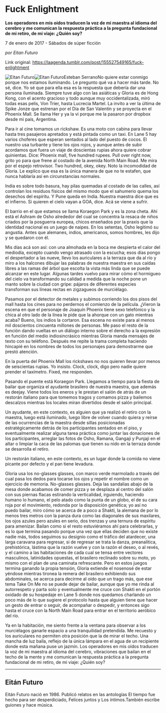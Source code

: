 # Fuck Enlightment

**Los operadores en mis oídos traducen la voz de mi maestra al idioma del cerebro y me comunican la respuesta práctica a la pregunta fundacional de mi retiro, de mi viaje: ¿Quién soy?**

7 de enero de 2017 - Sábados de súper ficción

_por Eitan Futuro_

Link original: https://laagenda.tumblr.com/post/155527549165/fuck-enlightment

![Eitan Futuro](https://64.media.tumblr.com/c99e2c00100e6373ee5ad83d801f507b/tumblr_inline_pk0ag4360t1t6q87u_500.jpg)![Eitan Futuro](https://64.media.tumblr.com/c99e2c00100e6373ee5ad83d801f507b/tumblr_inline_pk0ag4360t1t6q87u_500.jpg)Esteban SerranoNo quiere estar conmigo porque nos estamos iluminando. Le pregunto qué va a hacer más tarde. No sé, dice. Yo sé que para ella esa es la respuesta que debería dar una persona iluminada. Siempre tuve algo con las asiáticas y Gloria es de Hong Kong, con el acento gracioso y todo aunque muy occidentalizada, miró todas esas pelis, Von Trier, hasta Lucrecia Martel. La invito a ver la última de Spike Jonze que estrenan por el Día de San Valentín y se proyecta en el Phoenix Mall. Se llama Her y ya la vi porque me la pasaron por dropbox desde mi país, Argentina.

Para ir al cine tomamos un rickshaw. Es una moto con cabina para llevar hasta tres pasajeros apretados y está pintada como un taxi. En Lane 5 hay varios choferes que esperan sentados al lado del puesto de cocos. El nuestro usa turbante y tiene los ojos rojos, y aunque antes de subir acordamos que fuera un viaje de doscientas rupias ahora quiere cobrar quinientas. Dice: Phoenix mall, five hundred rupees. Pull over right now, grito yo para que frene al costado de la avenida North Main Road. Me mira por el espejo retrovisor. Two hundred, okey, okey. Noto la incomodidad de Gloria. Le explico que esa es la única manera de que no te estafen, que nunca hablaría así en circunstancias normales.

India es sobre todo basura, hay pilas quemadas al costado de las calles, así controlan los residuos físicos del mismo modo que el sahumerio quema los desechos del espíritu. Y Pune queda en India. Nuestra maestra dice que es el infierno. Si quieren el cielo vayan a GOA, dice. Acá se viene a sufrir. 

El barrio en el que estamos se llama Koraegon Park y es la zona cheta. Ahí está el Ashram de Osho alrededor del cual se concentra la resaca de niños criados por la posguerra europea, chicos enseñados por la praxis que la identidad nacional es un juego de naipes. En los setentas, Osho legitimó su angustia. Antes que alemanes, indios, americanos, somos hombres, les dijo y se quedaron con él.

Mis días acá son así: con una almohada en la boca me despierta el calor del mediodía, excepto cuando vengo atrasado con la escucha; esos días pongo el despertador a las nueve, llevo los auriculares a la terraza que da al río y miro a los halcones dibujar las palabras de nuestra maestra en sus caídas libres a las ramas del árbol que escolta la vista más linda que se puede alcanzar en este lugar. Algunas tardes vuelvo para mirar cómo el hormigueo del cielo va transformando su calidad a medida que la noche pone un manto sobre la ciudad con gripe: pájaros de diferentes especies transforman sus líneas rectas en zigzagueos de murciélago.

Pasamos por el detector de metales y subimos corriendo los dos pisos del mall hasta los cines para no perdernos el comienzo de la película. ¿Vieron la escena en que el personaje de Joaquín Phoenix tiene sexo telefónico y la chica al otro lado de la línea le pide que la ahorque con un gato mientras acaba? Bueno, los indios la cortaron. Esa escena no existe para al menos mil doscientos cincuenta millones de personas. Me paso el resto de la función dando vueltas en un diálogo interno sobre el derecho a la expresión en función del medio indiosincrásico mientras Gloria manda mensajes de texto con su teléfono. Después me repite la trama completa haciendo hincapié en los nombres de todos los personajes para demostrarme que prestó atención.

En la puerta del Phoenix Mall los rickshaws no nos quieren llevar por menos de seiscientas rupias. Yo insisto. Clock, clock, digo pero nadie quiere prender el taxímetro. Fixed, me responden.

Pasando el puente está Koraegon Park. Llegamos a tiempo para la fiesta de bailar que organiza el ayudante brasilero de nuestra maestra, que además es deejay. Viene todos los eneros y le prestan el salón de atrás de un restorán italiano para que tomemos tragos y comamos pizza y bailemos descalzos mientras los locales miran divertidos desde el salón principal.

Un ayudante, en este contexto, es alguien que ya realizó el retiro con la maestra, luego está iluminado, luego libre de volver cuando quiera y reírse de las ocurrencias de la maestra desde sillas posicionadas estratégicamente detrás de los participantes sentados en el piso, y eventualmente realizar alguna tarea práctica como juntar las donaciones de los participantes, arreglar las fotos de Osho, Ramana, Gangaji y Punjaji en el altar o limpiar la caca de las palomas que tienen su nido en la terraza donde se desarrolla el retiro.

Un restorán italiano, en este contexto, es un lugar donde la comida no viene picante por defecto y el pan tiene levadura.

Gloria usa los no-glasses glasses, con marco verde marmolado a través del cual pasa los dedos para tocarse los ojos y repetir el nombre como un ejercicio de memoria. No-glasses glasses. Deja las sandalias abajo de la mesa donde acabamos de comer pizza y se desplaza al centro del salón con sus piernas flacas estirando la verticalidad, irguiendo, haciendo humano lo humano, el pelo atado como la punta de un globo, el de su cara roja por el movimiento, redonda por la disposición genética; yo así no puedo bailar, miro cómo se acerca de a poco a Shakti, la alemana de por lo menos tres metros con la panza dura como las diagonales de sus maxilares, los ojos azules pero azules en serio, dos trenzas y una ternura de espíritu para amenizar. Bailan como si el resto estuviéramos ahí para celebrarlas, y es lo que termina pasando porque una vez que ellas deciden que no existe nadie más, todos seguimos su designio como el tráfico del atardecer, una larga caravana para regresar, si de regresar se trata la danza, preanalítica, prehistórica, lástima que la razón vuelve y con la razón el deseo, o al revés, y el camino a las habitaciones de cada cual se tensa entre vectores masculinos, latinidades opuestas, el brasilero reclinado sobre su moto, yo mismo con el plan de una caminata refrescante. Pero en estos juegos termina ganando la propia tensión, Gloria extiende el nosenosé de estar yéndose mientras tironea la remera del brasilero exhibiendo sus abdominales, se acerca para decirme al oído que un trago más, que ese tema Take On Me no se puede dejar de bailar, aunque que yo me rinda al autorrespeto y parta solo y eventualmente me cruce con Shakti en el portón oxidado de su hospedaje en Lane 5 donde nos quedamos charlando un poco más de lo que sugiere el protocolo hasta que alguien tiene que hacer un gesto de entrar o seguir, de acompañar o despedir, y entonces sigo hasta el cruce con la North Main Road para entrar en el territorio aeróbico del río.

Ya en la habitación, me siento frente a la ventana para observar a los murciélagos ganarle espacio a una tranquilidad pretendida. Me recuesto y los auriculares no permiten otra posición que la de mirar el techo. Una mancha de luz baila, reflejo de la única lámpara en el agua de un recipiente donde esta mañana puse un jazmín. Los operadores en mis oídos traducen la voz de mi maestra al idioma del cerebro, vibraciones que bailan en el techo de la mente y  me comunican la respuesta práctica a la pregunta fundacional de mi retiro, de mi viaje: ¿Quién soy?



---

Eitán Futuro
------------

Eitán Futuro nació en 1986. Publicó relatos en las antologías El tiempo fue hecho para ser desperdiciado, Felices juntos y Los íntimos.También escribe guiones y hace música.

